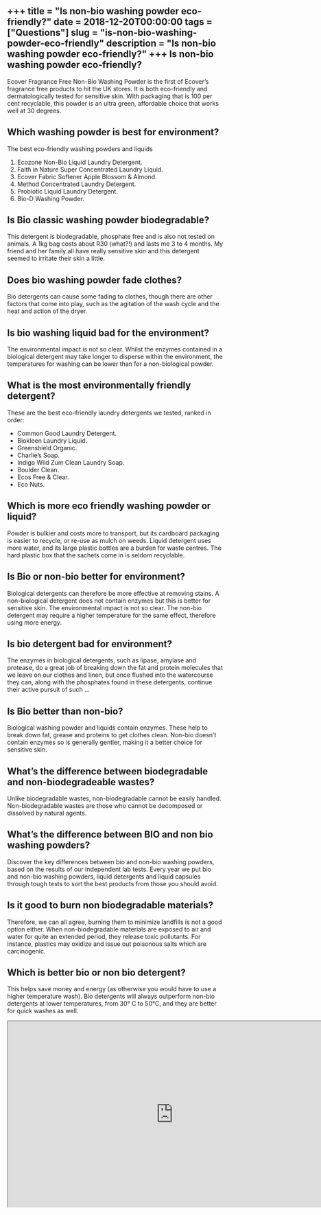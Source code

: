 +++
title = "Is non-bio washing powder eco-friendly?"
date = 2018-12-20T00:00:00
tags = ["Questions"]
slug = "is-non-bio-washing-powder-eco-friendly"
description = "Is non-bio washing powder eco-friendly?"
+++
Is non-bio washing powder eco-friendly?
---------------------------------------

Ecover Fragrance Free Non-Bio Washing Powder is the first of Ecover’s fragrance free products to hit the UK stores. It is both eco-friendly and dermatologically tested for sensitive skin. With packaging that is 100 per cent recyclable, this powder is an ultra green, affordable choice that works well at 30 degrees.

Which washing powder is best for environment?
---------------------------------------------

The best eco-friendly washing powders and liquids

1. Ecozone Non-Bio Liquid Laundry Detergent.
2. Faith in Nature Super Concentrated Laundry Liquid.
3. Ecover Fabric Softener Apple Blossom &amp; Almond.
4. Method Concentrated Laundry Detergent.
5. Probiotic Liquid Laundry Detergent.
6. Bio-D Washing Powder.

Is Bio classic washing powder biodegradable?
--------------------------------------------

This detergent is biodegradable, phosphate free and is also not tested on animals. A 1kg bag costs about R30 (what?!) and lasts me 3 to 4 months. My friend and her family all have really sensitive skin and this detergent seemed to irritate their skin a little.

Does bio washing powder fade clothes?
-------------------------------------

Bio detergents can cause some fading to clothes, though there are other factors that come into play, such as the agitation of the wash cycle and the heat and action of the dryer.

Is bio washing liquid bad for the environment?
----------------------------------------------

The environmental impact is not so clear. Whilst the enzymes contained in a biological detergent may take longer to disperse within the environment, the temperatures for washing can be lower than for a non-biological powder.

What is the most environmentally friendly detergent?
----------------------------------------------------

These are the best eco-friendly laundry detergents we tested, ranked in order:

- Common Good Laundry Detergent.
- Biokleen Laundry Liquid.
- Greenshield Organic.
- Charlie’s Soap.
- Indigo Wild Zum Clean Laundry Soap.
- Boulder Clean.
- Ecos Free &amp; Clear.
- Eco Nuts.

Which is more eco friendly washing powder or liquid?
----------------------------------------------------

Powder is bulkier and costs more to transport, but its cardboard packaging is easier to recycle, or re-use as mulch on weeds. Liquid detergent uses more water, and its large plastic bottles are a burden for waste centres. The hard plastic box that the sachets come in is seldom recyclable.

Is Bio or non-bio better for environment?
-----------------------------------------

Biological detergents can therefore be more effective at removing stains. A non-biological detergent does not contain enzymes but this is better for sensitive skin. The environmental impact is not so clear. The non-bio detergent may require a higher temperature for the same effect, therefore using more energy.

Is bio detergent bad for environment?
-------------------------------------

The enzymes in biological detergents, such as lipase, amylase and protease, do a great job of breaking down the fat and protein molecules that we leave on our clothes and linen, but once flushed into the watercourse they can, along with the phosphates found in these detergents, continue their active pursuit of such …

Is Bio better than non-bio?
---------------------------

Biological washing powder and liquids contain enzymes. These help to break down fat, grease and proteins to get clothes clean. Non-bio doesn’t contain enzymes so is generally gentler, making it a better choice for sensitive skin.

What’s the difference between biodegradable and non-biodegradeable wastes?
--------------------------------------------------------------------------

Unlike biodegradable wastes, non-biodegradable cannot be easily handled. Non-biodegradable wastes are those who cannot be decomposed or dissolved by natural agents.

What’s the difference between BIO and non bio washing powders?
--------------------------------------------------------------

Discover the key differences between bio and non-bio washing powders, based on the results of our independent lab tests. Every year we put bio and non-bio washing powders, liquid detergents and liquid capsules through tough tests to sort the best products from those you should avoid.

Is it good to burn non biodegradable materials?
-----------------------------------------------

Therefore, we can all agree, burning them to minimize landfills is not a good option either. When non-biodegradable materials are exposed to air and water for quite an extended period, they release toxic pollutants. For instance, plastics may oxidize and issue out poisonous salts which are carcinogenic.

Which is better bio or non bio detergent?
-----------------------------------------

This helps save money and energy (as otherwise you would have to use a higher temperature wash). Bio detergents will always outperform non-bio detergents at lower temperatures, from 30° C to 50°C, and they are better for quick washes as well.

<iframe allow="accelerometer; autoplay; clipboard-write; encrypted-media; gyroscope; picture-in-picture" allowfullscreen="" class="__youtube_prefs__  epyt-is-override  no-lazyload" data-no-lazy="1" data-origheight="433" data-origwidth="770" data-skipgform_ajax_framebjll="" height="433" id="_ytid_56077" loading="lazy" src="https://www.youtube.com/embed/G4A2onaEM9Q?enablejsapi=1&autoplay=0&cc_load_policy=0&cc_lang_pref=&iv_load_policy=1&loop=0&modestbranding=0&rel=1&fs=1&playsinline=0&autohide=2&theme=dark&color=red&controls=1&" title="YouTube player" width="770"></iframe>